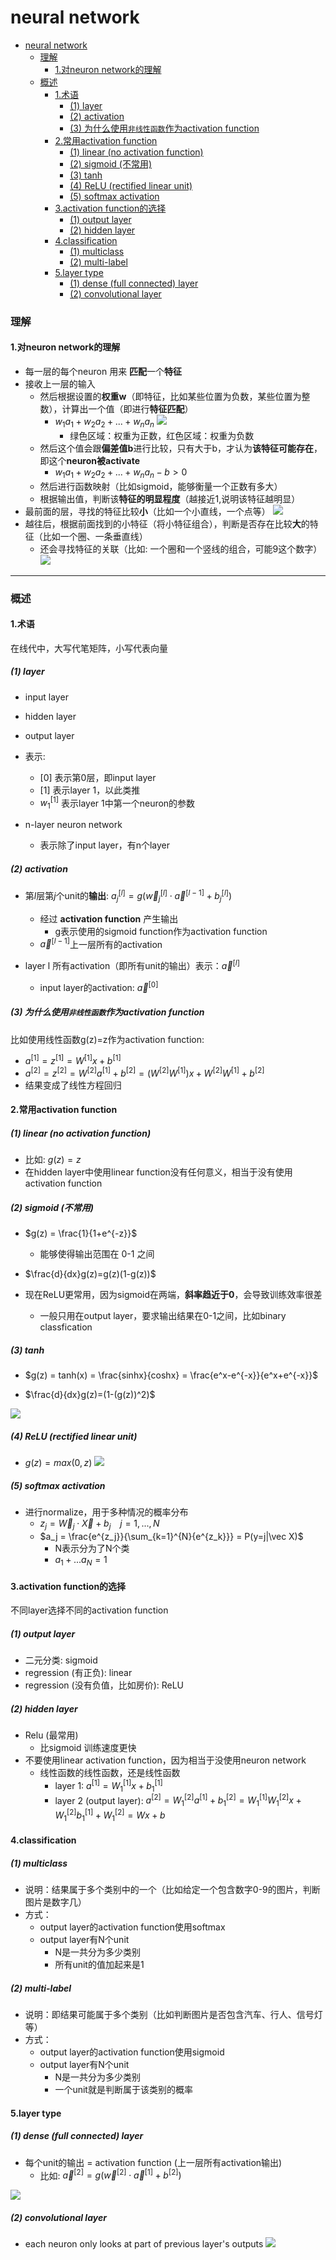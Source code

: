 # neural network


<!-- @import "[TOC]" {cmd="toc" depthFrom=1 depthTo=6 orderedList=false} -->

<!-- code_chunk_output -->

- [neural network](#neural-network)
    - [理解](#理解)
      - [1.对neuron network的理解](#1对neuron-network的理解)
    - [概述](#概述)
      - [1.术语](#1术语)
        - [(1) layer](#1-layer)
        - [(2) activation](#2-activation)
        - [(3) 为什么使用`非线性函数`作为activation function](#3-为什么使用非线性函数作为activation-function)
      - [2.常用activation function](#2常用activation-function)
        - [(1) linear (no activation function)](#1-linear-no-activation-function)
        - [(2) sigmoid (不常用)](#2-sigmoid-不常用)
        - [(3) tanh](#3-tanh)
        - [(4) ReLU (rectified linear unit)](#4-relu-rectified-linear-unit)
        - [(5) softmax activation](#5-softmax-activation)
      - [3.activation function的选择](#3activation-function的选择)
        - [(1) output layer](#1-output-layer)
        - [(2) hidden layer](#2-hidden-layer)
      - [4.classification](#4classification)
        - [(1) multiclass](#1-multiclass)
        - [(2) multi-label](#2-multi-label)
      - [5.layer type](#5layer-type)
        - [(1) dense (full connected) layer](#1-dense-full-connected-layer)
        - [(2) convolutional layer](#2-convolutional-layer)

<!-- /code_chunk_output -->

### 理解

#### 1.对neuron network的理解
* 每一层的每个neuron 用来 **匹配**一个**特征**
* 接收上一层的输入
    * 然后根据设置的**权重w**（即特征，比如某些位置为负数，某些位置为整数），计算出一个值（即进行**特征匹配**）
        * $w_1a_1 + w_2a_2 + ... + w_na_n$
        ![](./imgs/nn_03.png)
            * 绿色区域：权重为正数，红色区域：权重为负数
    * 然后这个值会跟**偏差值b**进行比较，只有大于b，才认为**该特征可能存在**，即这个**neuron被activate**
        * $w_1a_1 + w_2a_2 + ... + w_na_n - b > 0$
    * 然后进行函数映射（比如sigmoid，能够衡量一个正数有多大）
    * 根据输出值，判断该**特征的明显程度**（越接近1,说明该特征越明显）
* 最前面的层，寻找的特征比较**小**（比如一个小直线，一个点等）
![](./imgs/nn_01.png)
* 越往后，根据前面找到的小特征（将小特征组合），判断是否存在比较**大**的特征（比如一个圈、一条垂直线）
    * 还会寻找特征的关联（比如: 一个圈和一个竖线的组合，可能9这个数字）
    ![](./imgs/nn_02.png)

***

### 概述

#### 1.术语

在线代中，大写代笔矩阵，小写代表向量

##### (1) layer
* input layer
* hidden layer
* output layer

* 表示: 
    * $[0]$ 表示第0层，即input layer
    * $[1]$ 表示layer 1，以此类推
    * $w_1^{[1]}$ 表示layer 1中第一个neuron的参数

* n-layer neuron network
    * 表示除了input layer，有n个layer

##### (2) activation

* 第$l$层第$j$个unit的**输出**: $a_j^{[l]} = g(\vec w_j^{[l]} \cdot \vec a^{[l-1]} + b_j^{[l]})$
    * 经过 **activation function** 产生输出
        * g表示使用的sigmoid function作为activation function
    * $\vec a^{[l-1]}$上一层所有的activation

* layer l 所有activation（即所有unit的输出）表示：$\vec a^{[l]}$
    * input layer的activation: $\vec a^{[0]}$

##### (3) 为什么使用`非线性函数`作为activation function
比如使用线性函数g(z)=z作为activation function:
* $a^{[1]} = z^{[1]} = W^{[1]}x+b^{[1]}$
* $a^{[2]} = z^{[2]} = W^{[2]}a^{[1]}+b^{[2]} = (W^{[2]}W^{[1]})x + W^{[2]}W^{[1]}+b^{[2]}$
* 结果变成了线性方程回归

#### 2.常用activation function

##### (1) linear (no activation function)
* 比如: $g(z) = z$
* 在hidden layer中使用linear function没有任何意义，相当于没有使用activation function

##### (2) sigmoid (不常用)

* $g(z) = \frac{1}{1+e^{-z}}$
    * 能够使得输出范围在 0-1 之间
* $\frac{d}{dx}g(z)=g(z)(1-g(z))$

* 现在ReLU更常用，因为sigmoid在两端，**斜率趋近于0**，会导致训练效率很差
    * 一般只用在output layer，要求输出结果在0-1之间，比如binary classfication

##### (3) tanh

* $g(z) = tanh(x) = \frac{sinhx}{coshx} = \frac{e^x-e^{-x}}{e^x+e^{-x}}$

* $\frac{d}{dx}g(z)=(1-(g(z))^2)$

![](./imgs/nn_05.png)

##### (4) ReLU (rectified linear unit)

* $g(z) = max(0, z)$
![](./imgs/nn_06.png)

##### (5) softmax activation

* 进行normalize，用于多种情况的概率分布
    * $z_j = \vec W_j \cdot \vec X + b_j$ &ensp; $j = 1,...,N$
    * $a_j = \frac{e^{z_j}}{\sum_{k=1}^{N}{e^{z_k}}} = P(y=j|\vec X)$
        * N表示分为了N个类
        * $a_1 + ... a_N = 1$

#### 3.activation function的选择
不同layer选择不同的activation function

##### (1) output layer
* 二元分类: sigmoid
* regression (有正负): linear
* regression (没有负值，比如房价): ReLU

##### (2) hidden layer
* Relu (最常用)
    * 比sigmoid 训练速度更快
* 不要使用linear activation function，因为相当于没使用neuron network
    * 线性函数的线性函数，还是线性函数
        * layer 1: $a^{[1]} = W_1^{[1]}x + b_1^{[1]}$
        * layer 2 (output layer): $a^{[2]} = W_1^{[2]}a^{[1]} + b_1^{[2]} = W_1^{[1]}W_1^{[2]}x + W_1^{[2]}b_1^{[1]} + W_1^{[2]} = Wx + b$

#### 4.classification

##### (1) multiclass
* 说明：结果属于多个类别中的一个（比如给定一个包含数字0-9的图片，判断图片是数字几）
* 方式：
    * output layer的activation function使用softmax
    * output layer有N个unit
        * N是一共分为多少类别
        * 所有unit的值加起来是1

##### (2) multi-label
* 说明：即结果可能属于多个类别（比如判断图片是否包含汽车、行人、信号灯等）
* 方式：
    * output layer的activation function使用sigmoid
    * output layer有N个unit
        * N是一共分为多少类别
        * 一个unit就是判断属于该类别的概率

#### 5.layer type

##### (1) dense (full connected) layer
* 每个unit的输出 = activation function (上一层所有activation输出)
    * 比如: $\vec a^{[2]} = g(\vec w^{[2]} \cdot \vec a^{[1]} + b^{[2]})$

![](./imgs/overview_01.png)

##### (2) convolutional layer
* each neuron only looks at part of previous layer's outputs
![](./imgs/overview_02.png)